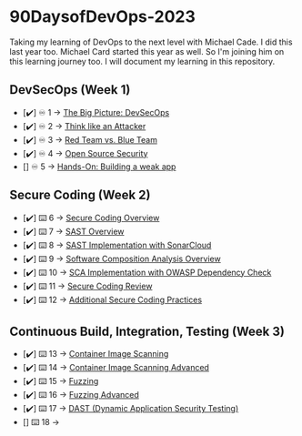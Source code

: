 # 90DaysofDevOps-2023
Taking my learning of DevOps to the next level with Michael Cade. I did this last year too. Michael Card started this year as well. So I'm joining him on this learning journey too. I will document my learning in this repository. 

## DevSecOps (Week 1)
- [✔️] ♾️ 1 -> [The Big Picture: DevSecOps](Days/day01.md)
- [✔️] ♾️ 2 -> [Think like an Attacker](Days/day02.md)
- [✔️] ♾️ 3 -> [Red Team vs. Blue Team](Days/day03.md)
- [✔️] ♾️ 4 -> [Open Source Security](Days/day04.md)
- [] ♾️ 5 -> [Hands-On: Building a weak app](Days/day05.md)

## Secure Coding (Week 2)
- [✔️] ⌨️ 6 -> [Secure Coding Overview](Days/day06.md)
- [✔️] ⌨️ 7 -> [SAST Overview](Days/day07.md)
- [✔️] ⌨️ 8 -> [SAST Implementation with SonarCloud]()
- [✔️] ⌨️ 9 -> [Software Composition Analysis Overview](Days/day09.md)
- [✔️] ⌨️ 10 -> [SCA Implementation with OWASP Dependency Check](Days/day10.md)
- [✔️] ⌨️ 11 -> [Secure Coding Review](Days/day11.md)
- [✔️] ⌨️ 12 -> [Additional Secure Coding Practices](Days/day12.md)

## Continuous Build, Integration, Testing (Week 3)
- [✔️] ⌨️ 13 -> [Container Image Scanning](Days/day13.md)
- [✔️] ⌨️ 14 -> [Container Image Scanning Advanced](Days/day14.md)
- [✔️] ⌨️ 15 -> [Fuzzing](Days/day15.md)
- [✔️] ⌨️ 16 -> [Fuzzing Advanced](Days/day16.md)
- [✔️] ⌨️ 17 -> [DAST (Dynamic Application Security Testing)](Days/day17.md)
- [] ⌨️ 18 -> []()